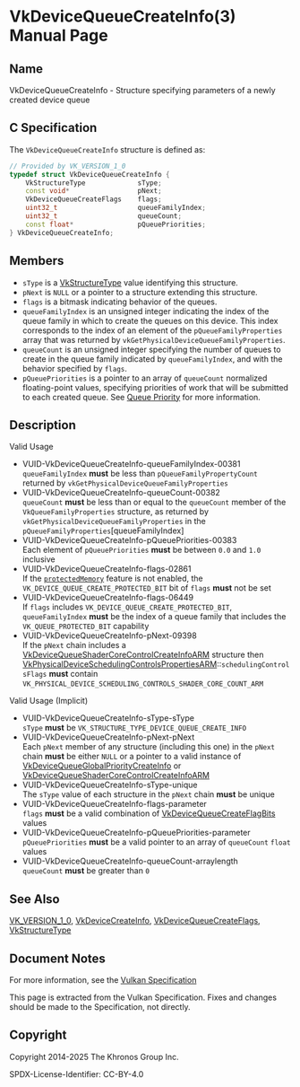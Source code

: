# VkDeviceQueueCreateInfo(3) Manual Page

## Name

VkDeviceQueueCreateInfo - Structure specifying parameters of a newly created device queue



## [](#_c_specification)C Specification

The `VkDeviceQueueCreateInfo` structure is defined as:

```c++
// Provided by VK_VERSION_1_0
typedef struct VkDeviceQueueCreateInfo {
    VkStructureType             sType;
    const void*                 pNext;
    VkDeviceQueueCreateFlags    flags;
    uint32_t                    queueFamilyIndex;
    uint32_t                    queueCount;
    const float*                pQueuePriorities;
} VkDeviceQueueCreateInfo;
```

## [](#_members)Members

- `sType` is a [VkStructureType](https://registry.khronos.org/vulkan/specs/latest/man/html/VkStructureType.html) value identifying this structure.
- `pNext` is `NULL` or a pointer to a structure extending this structure.
- `flags` is a bitmask indicating behavior of the queues.
- `queueFamilyIndex` is an unsigned integer indicating the index of the queue family in which to create the queues on this device. This index corresponds to the index of an element of the `pQueueFamilyProperties` array that was returned by `vkGetPhysicalDeviceQueueFamilyProperties`.
- `queueCount` is an unsigned integer specifying the number of queues to create in the queue family indicated by `queueFamilyIndex`, and with the behavior specified by `flags`.
- `pQueuePriorities` is a pointer to an array of `queueCount` normalized floating-point values, specifying priorities of work that will be submitted to each created queue. See [Queue Priority](https://registry.khronos.org/vulkan/specs/latest/html/vkspec.html#devsandqueues-priority) for more information.

## [](#_description)Description

Valid Usage

- [](#VUID-VkDeviceQueueCreateInfo-queueFamilyIndex-00381)VUID-VkDeviceQueueCreateInfo-queueFamilyIndex-00381  
  `queueFamilyIndex` **must** be less than `pQueueFamilyPropertyCount` returned by `vkGetPhysicalDeviceQueueFamilyProperties`
- [](#VUID-VkDeviceQueueCreateInfo-queueCount-00382)VUID-VkDeviceQueueCreateInfo-queueCount-00382  
  `queueCount` **must** be less than or equal to the `queueCount` member of the `VkQueueFamilyProperties` structure, as returned by `vkGetPhysicalDeviceQueueFamilyProperties` in the `pQueueFamilyProperties`\[queueFamilyIndex]
- [](#VUID-VkDeviceQueueCreateInfo-pQueuePriorities-00383)VUID-VkDeviceQueueCreateInfo-pQueuePriorities-00383  
  Each element of `pQueuePriorities` **must** be between `0.0` and `1.0` inclusive
- [](#VUID-VkDeviceQueueCreateInfo-flags-02861)VUID-VkDeviceQueueCreateInfo-flags-02861  
  If the [`protectedMemory`](https://registry.khronos.org/vulkan/specs/latest/html/vkspec.html#features-protectedMemory) feature is not enabled, the `VK_DEVICE_QUEUE_CREATE_PROTECTED_BIT` bit of `flags` **must** not be set
- [](#VUID-VkDeviceQueueCreateInfo-flags-06449)VUID-VkDeviceQueueCreateInfo-flags-06449  
  If `flags` includes `VK_DEVICE_QUEUE_CREATE_PROTECTED_BIT`, `queueFamilyIndex` **must** be the index of a queue family that includes the `VK_QUEUE_PROTECTED_BIT` capability
- [](#VUID-VkDeviceQueueCreateInfo-pNext-09398)VUID-VkDeviceQueueCreateInfo-pNext-09398  
  If the `pNext` chain includes a [VkDeviceQueueShaderCoreControlCreateInfoARM](https://registry.khronos.org/vulkan/specs/latest/man/html/VkDeviceQueueShaderCoreControlCreateInfoARM.html) structure then [VkPhysicalDeviceSchedulingControlsPropertiesARM](https://registry.khronos.org/vulkan/specs/latest/man/html/VkPhysicalDeviceSchedulingControlsPropertiesARM.html)::`schedulingControlsFlags` **must** contain `VK_PHYSICAL_DEVICE_SCHEDULING_CONTROLS_SHADER_CORE_COUNT_ARM`

Valid Usage (Implicit)

- [](#VUID-VkDeviceQueueCreateInfo-sType-sType)VUID-VkDeviceQueueCreateInfo-sType-sType  
  `sType` **must** be `VK_STRUCTURE_TYPE_DEVICE_QUEUE_CREATE_INFO`
- [](#VUID-VkDeviceQueueCreateInfo-pNext-pNext)VUID-VkDeviceQueueCreateInfo-pNext-pNext  
  Each `pNext` member of any structure (including this one) in the `pNext` chain **must** be either `NULL` or a pointer to a valid instance of [VkDeviceQueueGlobalPriorityCreateInfo](https://registry.khronos.org/vulkan/specs/latest/man/html/VkDeviceQueueGlobalPriorityCreateInfo.html) or [VkDeviceQueueShaderCoreControlCreateInfoARM](https://registry.khronos.org/vulkan/specs/latest/man/html/VkDeviceQueueShaderCoreControlCreateInfoARM.html)
- [](#VUID-VkDeviceQueueCreateInfo-sType-unique)VUID-VkDeviceQueueCreateInfo-sType-unique  
  The `sType` value of each structure in the `pNext` chain **must** be unique
- [](#VUID-VkDeviceQueueCreateInfo-flags-parameter)VUID-VkDeviceQueueCreateInfo-flags-parameter  
  `flags` **must** be a valid combination of [VkDeviceQueueCreateFlagBits](https://registry.khronos.org/vulkan/specs/latest/man/html/VkDeviceQueueCreateFlagBits.html) values
- [](#VUID-VkDeviceQueueCreateInfo-pQueuePriorities-parameter)VUID-VkDeviceQueueCreateInfo-pQueuePriorities-parameter  
  `pQueuePriorities` **must** be a valid pointer to an array of `queueCount` `float` values
- [](#VUID-VkDeviceQueueCreateInfo-queueCount-arraylength)VUID-VkDeviceQueueCreateInfo-queueCount-arraylength  
  `queueCount` **must** be greater than `0`

## [](#_see_also)See Also

[VK\_VERSION\_1\_0](https://registry.khronos.org/vulkan/specs/latest/man/html/VK_VERSION_1_0.html), [VkDeviceCreateInfo](https://registry.khronos.org/vulkan/specs/latest/man/html/VkDeviceCreateInfo.html), [VkDeviceQueueCreateFlags](https://registry.khronos.org/vulkan/specs/latest/man/html/VkDeviceQueueCreateFlags.html), [VkStructureType](https://registry.khronos.org/vulkan/specs/latest/man/html/VkStructureType.html)

## [](#_document_notes)Document Notes

For more information, see the [Vulkan Specification](https://registry.khronos.org/vulkan/specs/latest/html/vkspec.html#VkDeviceQueueCreateInfo)

This page is extracted from the Vulkan Specification. Fixes and changes should be made to the Specification, not directly.

## [](#_copyright)Copyright

Copyright 2014-2025 The Khronos Group Inc.

SPDX-License-Identifier: CC-BY-4.0